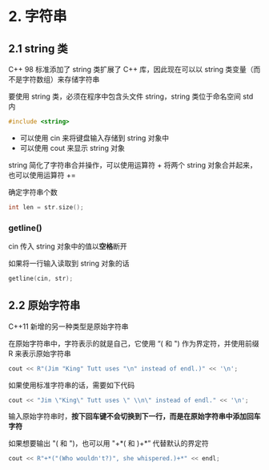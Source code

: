 # 2. 字符串

## 2.1 string 类

C++ 98 标准添加了 string 类扩展了 C++ 库，因此现在可以以 string 类变量（而不是字符数组）来存储字符串

要使用 string 类，必须在程序中包含头文件 string，string 类位于命名空间 std 内

```cpp
#include <string>
```

* 可以使用 cin 来将键盘输入存储到 string 对象中
* 可以使用 cout 来显示 string 对象

string 简化了字符串合并操作，可以使用运算符 + 将两个 string 对象合并起来，也可以使用运算符 +=

确定字符串个数

```cpp
int len = str.size();
```

### getline\(\)

cin 传入 string 对象中的值以**空格**断开

如果将一行输入读取到 string 对象的话

```cpp
getline(cin, str);
```

## 2.2 原始字符串

C++11 新增的另一种类型是原始字符串

在原始字符串中，字符表示的就是自己，它使用 “\( 和 "\) 作为界定符，并使用前缀 R 来表示原始字符串

```cpp
cout << R"(Jim "King" Tutt uses "\n" instead of endl.)" << '\n';
```

如果使用标准字符串的话，需要如下代码

```cpp
cout << "Jim \"King\" Tutt uses \" \\n\" instead of endl." << '\n';
```

输入原始字符串时，**按下回车键不会切换到下一行，而是在原始字符串中添加回车字符**

如果想要输出 "\( 和 "\)，也可以用 "+\*\( 和 \)+\*” 代替默认的界定符

```cpp
cout << R"+*("(Who wouldn't?)", she whispered.)+*" << endl;
```


